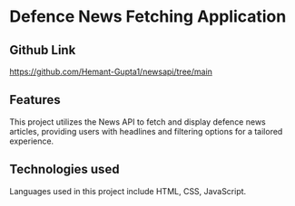 # Defence News Fetching Application


## Github Link
https://github.com/Hemant-Gupta1/newsapi/tree/main


## Features
This project utilizes the News API to fetch and display defence news articles, providing users with headlines and filtering options for a tailored experience.

## Technologies used
Languages used in this project include HTML, CSS, JavaScript.




